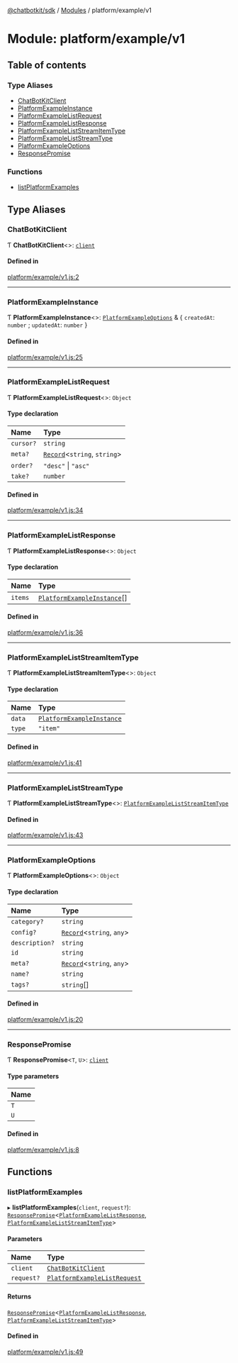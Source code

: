 [@chatbotkit/sdk](../README.md) / [Modules](../modules.md) / platform/example/v1

# Module: platform/example/v1

## Table of contents

### Type Aliases

- [ChatBotKitClient](platform_example_v1.md#chatbotkitclient)
- [PlatformExampleInstance](platform_example_v1.md#platformexampleinstance)
- [PlatformExampleListRequest](platform_example_v1.md#platformexamplelistrequest)
- [PlatformExampleListResponse](platform_example_v1.md#platformexamplelistresponse)
- [PlatformExampleListStreamItemType](platform_example_v1.md#platformexampleliststreamitemtype)
- [PlatformExampleListStreamType](platform_example_v1.md#platformexampleliststreamtype)
- [PlatformExampleOptions](platform_example_v1.md#platformexampleoptions)
- [ResponsePromise](platform_example_v1.md#responsepromise)

### Functions

- [listPlatformExamples](platform_example_v1.md#listplatformexamples)

## Type Aliases

### ChatBotKitClient

Ƭ **ChatBotKitClient**\<\>: [`client`](client.md)

#### Defined in

[platform/example/v1.js:2](https://github.com/chatbotkit/node-sdk/blob/main/packages/sdk/src/platform/example/v1.js#L2)

___

### PlatformExampleInstance

Ƭ **PlatformExampleInstance**\<\>: [`PlatformExampleOptions`](platform_example_v1.md#platformexampleoptions) & \{ `createdAt`: `number` ; `updatedAt`: `number`  }

#### Defined in

[platform/example/v1.js:25](https://github.com/chatbotkit/node-sdk/blob/main/packages/sdk/src/platform/example/v1.js#L25)

___

### PlatformExampleListRequest

Ƭ **PlatformExampleListRequest**\<\>: `Object`

#### Type declaration

| Name | Type |
| :------ | :------ |
| `cursor?` | `string` |
| `meta?` | [`Record`]( https://www.typescriptlang.org/docs/handbook/utility-types.html#recordkeys-type )\<`string`, `string`\> |
| `order?` | ``"desc"`` \| ``"asc"`` |
| `take?` | `number` |

#### Defined in

[platform/example/v1.js:34](https://github.com/chatbotkit/node-sdk/blob/main/packages/sdk/src/platform/example/v1.js#L34)

___

### PlatformExampleListResponse

Ƭ **PlatformExampleListResponse**\<\>: `Object`

#### Type declaration

| Name | Type |
| :------ | :------ |
| `items` | [`PlatformExampleInstance`](platform_example_v1.md#platformexampleinstance)[] |

#### Defined in

[platform/example/v1.js:36](https://github.com/chatbotkit/node-sdk/blob/main/packages/sdk/src/platform/example/v1.js#L36)

___

### PlatformExampleListStreamItemType

Ƭ **PlatformExampleListStreamItemType**\<\>: `Object`

#### Type declaration

| Name | Type |
| :------ | :------ |
| `data` | [`PlatformExampleInstance`](platform_example_v1.md#platformexampleinstance) |
| `type` | ``"item"`` |

#### Defined in

[platform/example/v1.js:41](https://github.com/chatbotkit/node-sdk/blob/main/packages/sdk/src/platform/example/v1.js#L41)

___

### PlatformExampleListStreamType

Ƭ **PlatformExampleListStreamType**\<\>: [`PlatformExampleListStreamItemType`](platform_example_v1.md#platformexampleliststreamitemtype)

#### Defined in

[platform/example/v1.js:43](https://github.com/chatbotkit/node-sdk/blob/main/packages/sdk/src/platform/example/v1.js#L43)

___

### PlatformExampleOptions

Ƭ **PlatformExampleOptions**\<\>: `Object`

#### Type declaration

| Name | Type |
| :------ | :------ |
| `category?` | `string` |
| `config?` | [`Record`]( https://www.typescriptlang.org/docs/handbook/utility-types.html#recordkeys-type )\<`string`, `any`\> |
| `description?` | `string` |
| `id` | `string` |
| `meta?` | [`Record`]( https://www.typescriptlang.org/docs/handbook/utility-types.html#recordkeys-type )\<`string`, `any`\> |
| `name?` | `string` |
| `tags?` | `string`[] |

#### Defined in

[platform/example/v1.js:20](https://github.com/chatbotkit/node-sdk/blob/main/packages/sdk/src/platform/example/v1.js#L20)

___

### ResponsePromise

Ƭ **ResponsePromise**\<`T`, `U`\>: [`client`](client.md)

#### Type parameters

| Name |
| :------ |
| `T` |
| `U` |

#### Defined in

[platform/example/v1.js:8](https://github.com/chatbotkit/node-sdk/blob/main/packages/sdk/src/platform/example/v1.js#L8)

## Functions

### listPlatformExamples

▸ **listPlatformExamples**(`client`, `request?`): [`ResponsePromise`](../classes/client.ResponsePromise.md)\<[`PlatformExampleListResponse`](platform_example_v1.md#platformexamplelistresponse), [`PlatformExampleListStreamItemType`](platform_example_v1.md#platformexampleliststreamitemtype)\>

#### Parameters

| Name | Type |
| :------ | :------ |
| `client` | [`ChatBotKitClient`](../classes/client.ChatBotKitClient.md) |
| `request?` | [`PlatformExampleListRequest`](platform_example_v1.md#platformexamplelistrequest) |

#### Returns

[`ResponsePromise`](../classes/client.ResponsePromise.md)\<[`PlatformExampleListResponse`](platform_example_v1.md#platformexamplelistresponse), [`PlatformExampleListStreamItemType`](platform_example_v1.md#platformexampleliststreamitemtype)\>

#### Defined in

[platform/example/v1.js:49](https://github.com/chatbotkit/node-sdk/blob/main/packages/sdk/src/platform/example/v1.js#L49)
